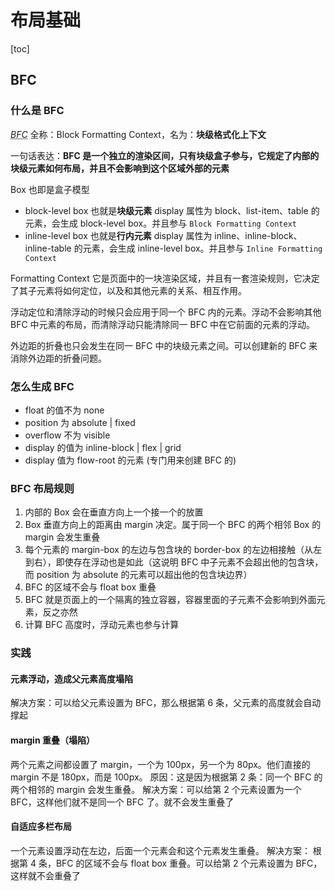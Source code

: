 # 布局基础
[toc]

## BFC 

### 什么是 BFC
<dfn><abbr title="Block Formatting Context">BFC</abbr></dfn> 全称：Block Formatting Context，名为：**块级格式化上下文**

一句话表达：**BFC 是一个独立的渲染区间，只有块级盒子参与，它规定了内部的块级元素如何布局，并且不会影响到这个区域外部的元素**

Box 也即是盒子模型
* block-level box 也就是**块级元素**
  display 属性为 block、list-item、table 的元素，会生成 block-level box。并且参与 `Block Formatting Context`
* inline-level box 也就是**行内元素**
  display 属性为 inline、inline-block、inline-table 的元素，会生成 inline-level box。并且参与 `Inline Formatting Context`


Formatting Context
它是页面中的一块渲染区域，并且有一套渲染规则，它决定了其子元素将如何定位，以及和其他元素的关系、相互作用。

浮动定位和清除浮动的时候只会应用于同一个 BFC 内的元素。浮动不会影响其他 BFC 中元素的布局，而清除浮动只能清除同一 BFC 中在它前面的元素的浮动。

外边距的折叠也只会发生在同一 BFC 中的块级元素之间。可以创建新的 BFC 来消除外边距的折叠问题。


### 怎么生成 BFC
* float 的值不为 none
* position 为 absolute | fixed
* overflow 不为 visible
* display 的值为 inline-block | flex | grid
* display 值为 flow-root 的元素 (专门用来创建 BFC 的)



### BFC 布局规则
1. 内部的 Box 会在垂直方向上一个接一个的放置
2. Box 垂直方向上的距离由 margin 决定。属于同一个 BFC 的两个相邻 Box 的 margin 会发生重叠
3. 每个元素的 margin-box 的左边与包含块的 border-box 的左边相接触（从左到右），即使存在浮动也是如此（这说明 BFC 中子元素不会超出他的包含块，而 position 为 absolute 的元素可以超出他的包含块边界）
4. BFC 的区域不会与 float box 重叠
5. BFC 就是页面上的一个隔离的独立容器，容器里面的子元素不会影响到外面元素，反之亦然
6. 计算 BFC 高度时，浮动元素也参与计算


### 实践
#### 元素浮动，造成父元素高度塌陷
解决方案：可以给父元素设置为 BFC，那么根据第 6 条，父元素的高度就会自动撑起

#### margin 重叠（塌陷）
两个元素之间都设置了 margin，一个为 100px，另一个为 80px。他们直接的 margin 不是 180px，而是 100px。
原因：这是因为根据第 2 条：同一个 BFC 的两个相邻的 margin 会发生重叠。
解决方案：可以给第 2 个元素设置为一个 BFC，这样他们就不是同一个 BFC 了。就不会发生重叠了


#### 自适应多栏布局
一个元素设置浮动在左边，后面一个元素会和这个元素发生重叠。
解决方案： 根据第 4 条，BFC 的区域不会与 float box 重叠。可以给第 2 个元素设置为 BFC，这样就不会重叠了